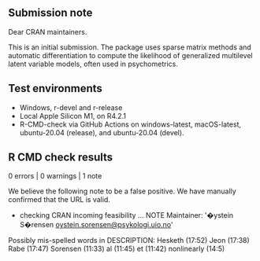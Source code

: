 ## Submission note

Dear CRAN maintainers.

This is an initial submission. The package uses sparse matrix methods and
automatic differentiation to compute the likelihood of generalized multilevel
latent variable models, often used in psychometrics.

## Test environments

* Windows, r-devel and r-release
* Local Apple Silicon M1, on R4.2.1
* R-CMD-check via GitHub Actions on windows-latest, macOS-latest, ubuntu-20.04 (release), and ubuntu-20.04 (devel).


## R CMD check results

0 errors | 0 warnings | 1 note

We believe the following note to be a false positive. We have manually confirmed 
that the URL is valid.

* checking CRAN incoming feasibility ... NOTE
Maintainer: '�ystein S�rensen <oystein.sorensen@psykologi.uio.no>'

Possibly mis-spelled words in DESCRIPTION:
  Hesketh (17:52)
  Jeon (17:38)
  Rabe (17:47)
  Sorensen (11:33)
  al (11:45)
  et (11:42)
  nonlinearly (14:5)

